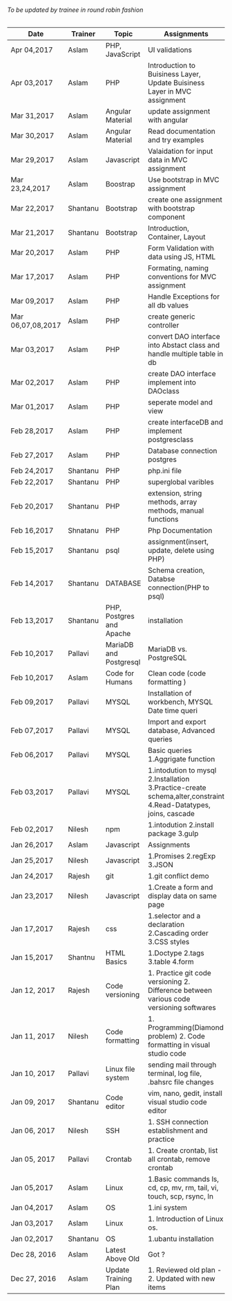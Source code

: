 ###### To be updated by trainee in round robin fashion

Date | Trainer | Topic | Assignments
------------ | ----------|---|----------------------------
Apr 04,2017 | Aslam | PHP, JavaScript | UI validations 
Apr 03,2017 | Aslam | PHP | Introduction to Buisiness Layer, Update Buisiness Layer in MVC assignment 
Mar 31,2017 | Aslam | Angular Material | update assignment with angular 
Mar 30,2017 | Aslam | Angular Material | Read documentation and try examples
Mar 29,2017 | Aslam | Javascript | Valaidation for input data in MVC assignment
Mar 23,24,2017 | Aslam | Boostrap | Use bootstrap in MVC assignment
Mar 22,2017 | Shantanu | Bootstrap | create one assignment with bootstrap component
Mar 21,2017 | Shantanu | Bootstrap | Introduction, Container, Layout
Mar 20,2017 | Aslam | PHP | Form Validation with data using JS, HTML
Mar 17,2017 | Aslam | PHP | Formating, naming conventions for MVC assignment 
Mar 09,2017 | Aslam | PHP | Handle Exceptions for all db values
Mar 06,07,08,2017 | Aslam | PHP | create generic controller 
Mar 03,2017 | Aslam | PHP | convert DAO interface into  Abstact class and handle multiple table in db
Mar 02,2017 | Aslam | PHP | create DAO interface implement into DAOclass
Mar 01,2017 | Aslam | PHP | seperate model and view 
Feb 28,2017 | Aslam | PHP | create interfaceDB and implement postgresclass 
Feb 27,2017 | Aslam | PHP | Database connection  postgres
Feb 24,2017 | Shantanu | PHP | php.ini file
Feb 22,2017 | Shantanu | PHP | superglobal varibles
Feb 20,2017 | Shantanu | PHP | extension, string methods, array methods, manual functions
Feb 16,2017 | Shnatanu | PHP | Php Documentation
Feb 15,2017 | Shantanu | psql | assignment(insert, update, delete using PHP)
Feb 14,2017 | Shantanu | DATABASE | Schema creation, Databse connection(PHP to psql)  
Feb 13,2017 | Shantanu | PHP, Postgres and Apache | installation
Feb 10,2017 | Pallavi | MariaDB and Postgresql | MariaDB vs. PostgreSQL
Feb 10,2017 | Aslam | Code for Humans | Clean code (code formatting )
Feb 09,2017 | Pallavi | MYSQL | Installation of workbench, MYSQL Date time queri
Feb 07,2017 | Pallavi | MYSQL | Import and export database, Advanced queries 
Feb 06,2017| Pallavi |MYSQL | Basic queries 1.Aggrigate function|
Feb 03,2017 | Pallavi |MYSQL | 1.intodution to mysql 2.Installation 3.Practice-create schema,alter,constraint 4.Read-Datatypes, joins, cascade
Feb 02,2017|Nilesh|npm|1.intodution 2.install package 3.gulp
Jan 26,2017|Aslam|Javascript|Assignments
Jan 25,2017  | Nilesh | Javascript | 1.Promises 2.regExp 3.JSON
Jan 24,2017 | Rajesh | git | 1.git conflict demo
Jan 23,2017  | Nilesh | Javascript | 1.Create a form and display data on same page
Jan 17,2017  | Rajesh | css | 1.selector and a declaration 2.Cascading order 3.CSS styles
Jan 15,2017  | Shantnu | HTML Basics | 1.Doctype 2.tags 3.table 4.form 
Jan 12, 2017 | Rajesh | Code versioning | 1. Practice git code versioning 2. Difference between various code versioning softwares
Jan 11, 2017 | Nilesh | Code formatting | 1. Programming(Diamond problem) 2. Code formatting in visual studio code
Jan 10, 2017 | Pallavi | Linux file system | sending mail through terminal, log file, .bahsrc file changes
Jan 09, 2017 | Shantanu | Code editor | vim, nano, gedit, install visual studio code editor
Jan 06, 2017 | Nilesh | SSH | 1. SSH connection establishment and practice
Jan 05, 2017 | Pallavi | Crontab | 1. Create crontab, list all crontab, remove crontab
Jan 05,2017 | Aslam | Linux | 1.Basic commands ls, cd, cp, mv, rm, tail, vi, touch, scp, rsync, ln
Jan 04,2017 | Aslam | OS | 1.ini system
Jan 03,2017 | Aslam | Linux | 1. Introduction of Linux os.
Jan 02,2017 | Shantanu | OS | 1.ubantu installation
Dec 28, 2016 | Aslam | Latest Above Old | Got ?
Dec 27, 2016 | Aslam | Update Training Plan | 1. Reviewed old plan - 2. Updated with new items
